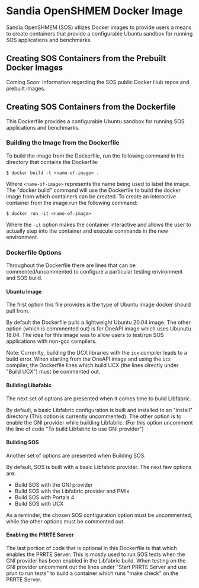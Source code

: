 # Sandia OpenSHMEM Docker Image
Sandia OpenSHMEM (SOS) utlizes Docker images to provide users a means to create
containers that provide a configurable Ubuntu sandbox for running SOS
applications and benchmarks.

## Creating SOS Containers from the Prebuilt Docker Images
Coming Soon: Information regarding the SOS public Docker Hub repos and prebuilt
images.

## Creating SOS Containers from the Dockerfile 
This Dockerfile provides a configurable Ubuntu sandbox for running SOS
applications and benchmarks.

### Building the Image from the Dockerfile
To build the image from the Dockerfile, run the following command in the
directory that contains the Dockerfile:

```
$ docker build -t <name-of-image> .
```  

Where `<name-of-image>` represents the name being used to label the image.
The "docker build" command will use the Dockerfile to build the docker image
from which containers can be created.
To create an interactive container from the image run the following command:

```
$ docker run -it <name-of-image>
```

Where the `-it` option makes the container interactive and allows the user to
actually step into the container and execute commands in the new environment.

### Dockerfile Options
Throughout the Dockerfile there are lines that can be commented/uncommented to
configure a particular testing environment and SOS build.

#### Ubuntu Image
The first option this file provides is the type of Ubuntu image docker
should pull from.

By default the Dockerfile pulls a lightweight Ubuntu 20.04 image.
The other option (which is commnented out) is for OneAPI image which uses
Ubunutu 18.04. The idea for this image was to allow users to test/run SOS
applications with non-gcc compilers.

Note: Currenlty, building the UCX libraries with the `icx` compiler leads to a
build error. When starting from the OneAPI image and using the `icx` compiler,
the Dockerfile lines which build UCX (the lines directly under "Build UCX") must
be commented out.

#### Building Libafabic
The next set of options are presented when it comes time to build Libfabric.

By default, a basic Libfabric configuration is built and installed to an
"install" directory (This option is currently uncommented).
The other option is to enable the GNI provider while building Libfabric. (For
this option uncomment the line of code "To build Libfabric to use GNI provider")

#### Building SOS
Another set of options are presented when Building SOS.

By default, SOS is built with a basic Libfabric provider.
The next few options are:
* Build SOS with the GNI provider
* Build SOS with the Libfabric provider and PMIx
* Build SOS with Portals 4
* Build SOS with UCX

As a reminder, the chosen SOS configuration option must be uncommented, while
the other options must be commented out.

#### Enabling the PRRTE Server
The last portion of code that is optional in this Dockerfile is that which
enables the PRRTE Server.
This is mostly used to run SOS tests when the GNI provider has been enabled in
the Libfabric build.
When testing on the GNI provider uncomment out the lines under "Start PRRTE
Server and use prun to run tests" to build a container which runs "make check"
on the PRRTE Server.
